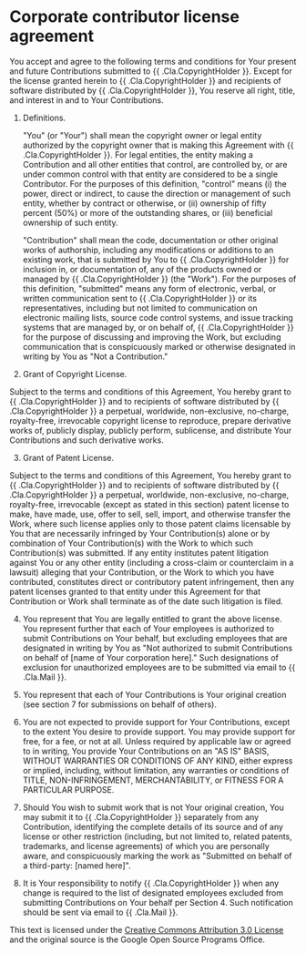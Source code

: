 # Corporate contributor license agreement

You accept and agree to the following terms and conditions for Your present and future Contributions submitted to {{ .Cla.CopyrightHolder }}. Except for the license granted herein to {{ .Cla.CopyrightHolder }} and recipients of software distributed by {{ .Cla.CopyrightHolder }}, You reserve all right, title, and interest in and to Your Contributions.

1.  Definitions.

	"You" (or "Your") shall mean the copyright owner or legal entity authorized by the copyright owner that is making this Agreement with {{ .Cla.CopyrightHolder }}. For legal entities, the entity making a Contribution and all other entities that control, are controlled by, or are under common control with that entity are considered to be a single Contributor. For the purposes of this definition, "control" means (i) the power, direct or indirect, to cause the direction or management of such entity, whether by contract or otherwise, or (ii) ownership of fifty percent (50%) or more of the outstanding shares, or (iii) beneficial ownership of such entity.

	"Contribution" shall mean the code, documentation or other original works of authorship, including any modifications or additions to an existing work, that is submitted by You to {{ .Cla.CopyrightHolder }} for inclusion in, or documentation of, any of the products owned or managed by {{ .Cla.CopyrightHolder }} (the "Work"). For the purposes of this definition, "submitted" means any form of electronic, verbal, or written communication sent to {{ .Cla.CopyrightHolder }} or its representatives, including but not limited to communication on electronic mailing lists, source code control systems, and issue tracking systems that are managed by, or on behalf of, {{ .Cla.CopyrightHolder }} for the purpose of discussing and improving the Work, but excluding communication that is conspicuously marked or otherwise designated in writing by You as "Not a Contribution."

2.  Grant of Copyright License.

Subject to the terms and conditions of this Agreement, You hereby grant to {{ .Cla.CopyrightHolder }} and to recipients of software distributed by {{ .Cla.CopyrightHolder }} a perpetual, worldwide, non-exclusive, no-charge, royalty-free, irrevocable copyright license to reproduce, prepare derivative works of, publicly display, publicly perform, sublicense, and distribute Your Contributions and such derivative works.

3.  Grant of Patent License.

Subject to the terms and conditions of this Agreement, You hereby grant to {{ .Cla.CopyrightHolder }} and to recipients of software distributed by {{ .Cla.CopyrightHolder }} a perpetual, worldwide, non-exclusive, no-charge, royalty-free, irrevocable (except as stated in this section) patent license to make, have made, use, offer to sell, sell, import, and otherwise transfer the Work, where such license applies only to those patent claims licensable by You that are necessarily infringed by Your Contribution(s) alone or by combination of Your Contribution(s) with the Work to which such Contribution(s) was submitted. If any entity institutes patent litigation against You or any other entity (including a cross-claim or counterclaim in a lawsuit) alleging that your Contribution, or the Work to which you have contributed, constitutes direct or contributory patent infringement, then any patent licenses granted to that entity under this Agreement for that Contribution or Work shall terminate as of the date such litigation is filed.

4.  You represent that You are legally entitled to grant the above license. You represent further that each of Your employees is authorized to submit Contributions on Your behalf, but excluding employees that are designated in writing by You as "Not authorized to submit Contributions on behalf of [name of Your corporation here]." Such designations of exclusion for unauthorized employees are to be submitted via email to {{ .Cla.Mail }}.

5.  You represent that each of Your Contributions is Your original creation (see section 7 for submissions on behalf of others).

6.  You are not expected to provide support for Your Contributions, except to the extent You desire to provide support. You may provide support for free, for a fee, or not at all. Unless required by applicable law or agreed to in writing, You provide Your Contributions on an "AS IS" BASIS, WITHOUT WARRANTIES OR CONDITIONS OF ANY KIND, either express or implied, including, without limitation, any warranties or conditions of TITLE, NON-INFRINGEMENT, MERCHANTABILITY, or FITNESS FOR A PARTICULAR PURPOSE.

7.  Should You wish to submit work that is not Your original creation, You may submit it to {{ .Cla.CopyrightHolder }} separately from any Contribution, identifying the complete details of its source and of any license or other restriction (including, but not limited to, related patents, trademarks, and license agreements) of which you are personally aware, and conspicuously marking the work as "Submitted on behalf of a third-party: [named here]".

8.  It is Your responsibility to notify {{ .Cla.CopyrightHolder }} when any change is required to the list of designated employees excluded from submitting Contributions on Your behalf per Section 4. Such notification should be sent via email to {{ .Cla.Mail }}.

This text is licensed under the [Creative Commons Attribution 3.0 License](https://creativecommons.org/licenses/by/3.0/) and the original source is the Google Open Source Programs Office.
